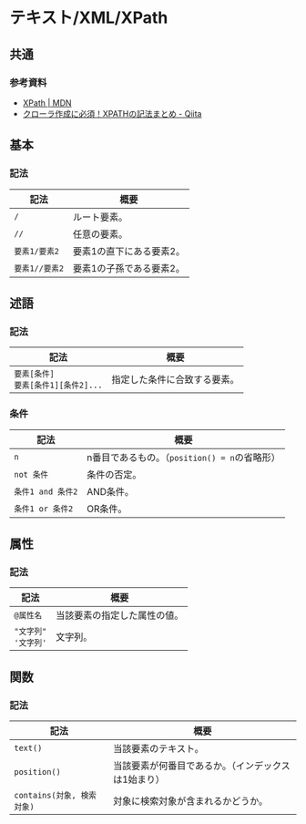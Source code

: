 # テキスト/XML/XPath

## 共通

### 参考資料

- [XPath | MDN](https://developer.mozilla.org/ja/docs/Web/XPath)
- [クローラ作成に必須！XPATHの記法まとめ - Qiita](https://qiita.com/rllllho/items/cb1187cec0fb17fc650a)

## 基本

### 記法

| 記法           | 概要                     |
| -------------- | ------------------------ |
| `/`            | ルート要素。             |
| `//`           | 任意の要素。             |
| `要素1/要素2`  | 要素1の直下にある要素2。 |
| `要素1//要素2` | 要素1の子孫である要素2。 |

## 述語

### 記法

| 記法                                      | 概要                         |
| ----------------------------------------- | ---------------------------- |
| `要素[条件]`<br />`要素[条件1][条件2]...` | 指定した条件に合致する要素。 |

### 条件

| 記法              | 概要                                          |
| ----------------- | --------------------------------------------- |
| `n`               | n番目であるもの。（`position() = n`の省略形） |
| `not 条件`        | 条件の否定。                                  |
| `条件1 and 条件2` | AND条件。                                     |
| `条件1 or 条件2`  | OR条件。                                      |

## 属性

### 記法

| 記法                       | 概要                         |
| -------------------------- | ---------------------------- |
| `@属性名`                  | 当該要素の指定した属性の値。 |
| `"文字列"`<br />`'文字列'` | 文字列。                     |

## 関数

### 記法

| 記法                       | 概要                                                |
| -------------------------- | --------------------------------------------------- |
| `text()`                   | 当該要素のテキスト。                                |
| `position()`               | 当該要素が何番目であるか。（インデックスは1始まり） |
| `contains(対象, 検索対象)` | 対象に検索対象が含まれるかどうか。                  |

